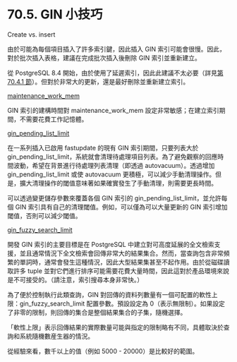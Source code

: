 # 70.5. GIN 小技巧

Create vs. insert

由於可能為每個項目插入了許多索引鍵，因此插入 GIN 索引可能會很慢。因此，對於批次插入表格，建議在完成批次插入後刪除 GIN 索引並重新建立。

從 PostgreSQL 8.4 開始，由於使用了延遲索引，因此此建議不太必要（詳見[第 70.4.1 節](implementation.md#64-4-1-gin-kuai-su-geng-xin-ji)）。但對於非常大的更新，還是最好刪除並重新建立索引。

[maintenance\_work\_mem](../../server-administration/server-configuration/resource-consumption.md#19-4-1-memory)

GIN 索引的建構時間對 maintenance\_work\_mem 設定非常敏感；在建立索引期間，不需要花費工作記憶體。

[gin\_pending\_list\_limit](../../server-administration/server-configuration/client-connection-defaults.md#19-11-2-xi-ge-shi)

在一系列插入已啟用 fastupdate 的現有 GIN 索引期間，只要列表大於 gin\_pending\_list\_limit，系統就會清理待處理項目列表。為了避免觀察的回應時間波動，希望在背景進行待處理列表清理（即透過 autovacuum）。透過增加 gin\_pending\_list\_limit 或使 autovacuum 更積極，可以減少手動清理操作。但是，擴大清理操作的閾值意味著如果確實發生了手動清理，則需要更長時間。

可以透過變更儲存參數來覆蓋各個 GIN 索引的 gin\_pending\_list\_limit，並允許每個 GIN 索引具有自己的清理閾值。例如，可以僅為可以大量更新的 GIN 索引增加閾值，否則可以減少閾值。

[gin\_fuzzy\_search\_limit](../../server-administration/server-configuration/client-connection-defaults.md#19-11-4-qi-ta-ding-ji-qi-zhi)

開發 GIN 索引的主要目標是在 PostgreSQL 中建立對可高度延展的全文檢索支援，並且通常情況下全文檢索會回傳非常大的結果集合。然而，當查詢包含非常頻繁的單詞時，通常會發生這種情況，因此大型結果集甚至不起作用。由於從磁碟讀取許多 tuple 並對它們進行排序可能需要花費大量時間，因此這對於產品環境來說是不可接受的。（請注意，索引搜尋本身非常快。）

為了便於控制執行此類查詢，GIN 對回傳的資料列數量有一個可配置的軟性上限：gin\_fuzzy\_search\_limit 配置參數。預設設定為 0（表示無限制）。如果設定了非零的限制，則回傳的集合是整個結果集合的子集，隨機選擇。

「軟性上限」表示回傳結果的實際數量可能與指定的限制略有不同，具體取決於查詢和系統隨機數産生器的情況。

從經驗來看，數千以上的值（例如 5000 - 20000）是比較好的範圍。
